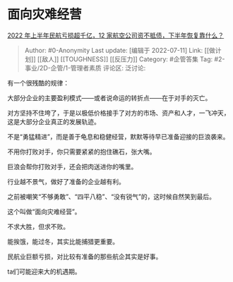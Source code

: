 # 面向灾难经营
[2022 年上半年民航亏损超千亿，12 家航空公司资不抵债，下半年恢复靠什么？](https://www.zhihu.com/question/542407749/answer/2567986541)

> Author: #0-Anonymity
> Last update: [编辑于 2022-07-11]
> Link: [[做计划]] [[敌人]] [[TOUGHNESS]] [[反压力]]
> Category: #企管答集
> Tag: #2-事业/2D-企管/1-管理者素质
> 评论区:
> 泛讨论:

有一个很残酷的规律：

大部分企业的主要盈利模式——或者说命运的转折点——在于对手的灭亡。

对方坚持不住垮了，于是以极低价格接手了对方的市场、资产和人才，一飞冲天，这是大部分企业真正的发展轨迹。

不是“勇猛精进”，而是善于龟息和稳健经营，默默等待早已准备迎接的巨浪袭来。

不用你打败对手，你只需要紧紧的抱住礁石，张大嘴。

巨浪会帮你打败对手，还会把肉送进你的嘴里。

行业越不景气，做好了准备的企业越有利。

之前被嘲笑“不够勇敢”、“四平八稳”、“没有锐气”的，这时候自然笑到最后。

这个叫做“面向灾难经营”。

不求大胜，但求不败。

能挨饿，能过冬，其实比能捕猎更重要。

民航业巨额亏损，对比较有准备的那些航企其实是好事。

ta们可能迎来大的机遇期。
